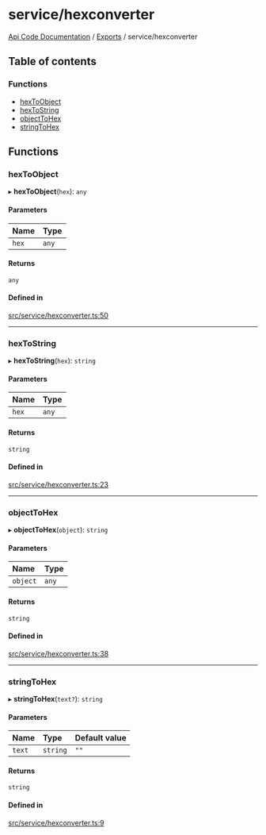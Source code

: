 # service/hexconverter
 
[Api Code Documentation](../README.md) / [Exports](../modules.md) / service/hexconverter

## Table of contents

### Functions

- [hexToObject](service_hexconverter.md#hextoobject)
- [hexToString](service_hexconverter.md#hextostring)
- [objectToHex](service_hexconverter.md#objecttohex)
- [stringToHex](service_hexconverter.md#stringtohex)

## Functions

### hexToObject

▸ **hexToObject**(`hex`): `any`

#### Parameters

| Name | Type |
| :------ | :------ |
| `hex` | `any` |

#### Returns

`any`

#### Defined in

[src/service/hexconverter.ts:50](https://github.com/openkfw/TruBudget/blob/f6ee764/api/src/service/hexconverter.ts#L50)

___

### hexToString

▸ **hexToString**(`hex`): `string`

#### Parameters

| Name | Type |
| :------ | :------ |
| `hex` | `any` |

#### Returns

`string`

#### Defined in

[src/service/hexconverter.ts:23](https://github.com/openkfw/TruBudget/blob/f6ee764/api/src/service/hexconverter.ts#L23)

___

### objectToHex

▸ **objectToHex**(`object`): `string`

#### Parameters

| Name | Type |
| :------ | :------ |
| `object` | `any` |

#### Returns

`string`

#### Defined in

[src/service/hexconverter.ts:38](https://github.com/openkfw/TruBudget/blob/f6ee764/api/src/service/hexconverter.ts#L38)

___

### stringToHex

▸ **stringToHex**(`text?`): `string`

#### Parameters

| Name | Type | Default value |
| :------ | :------ | :------ |
| `text` | `string` | `""` |

#### Returns

`string`

#### Defined in

[src/service/hexconverter.ts:9](https://github.com/openkfw/TruBudget/blob/f6ee764/api/src/service/hexconverter.ts#L9)
